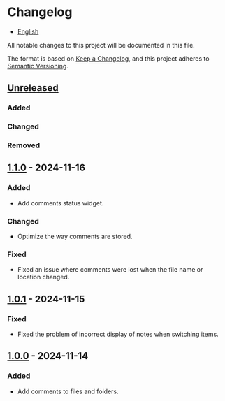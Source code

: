 # Changelog

- [English](CHANGELOG.md)

All notable changes to this project will be documented in this file.

The format is based on [Keep a Changelog](https://keepachangelog.com/en/1.1.0/),
and this project adheres to [Semantic Versioning](https://semver.org/spec/v2.0.0.html).

## [Unreleased]

### Added

### Changed

### Removed

## [1.1.0] - 2024-11-16

### Added

- Add comments status widget.

### Changed

- Optimize the way comments are stored.

### Fixed

- Fixed an issue where comments were lost when the file name or location changed.

## [1.0.1] - 2024-11-15

### Fixed

- Fixed the problem of incorrect display of notes when switching items.

## [1.0.0] - 2024-11-14

### Added

- Add comments to files and folders.

[//]: # (@formatter:off)
[unreleased]: https://github.com/conifercone/mumu-intellij-plugin/compare/v1.1.0...develop
[1.1.0]: https://github.com/conifercone/mumu/compare/v1.0.1...v1.1.0
[1.0.1]: https://github.com/conifercone/mumu/compare/v1.0.0...v1.0.1
[1.0.0]: https://github.com/conifercone/mumu-intellij-plugin/releases/tag/v1.0.0
[//]: # (@formatter:on)
